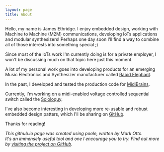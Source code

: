 ```yaml
---
layout: page
title: About
---
```


<p class="message">
  Hello, my name is James Ethridge. I enjoy embedded design, working with Machine to Machine (M2M)
  communications, developing IoTs applications and modular synthesizers!
  Perhaps one day soon I'll find a way to combine all of those interests into something special ;)
</p>

Since most of the IoTs work I'm currently doing is for a private employer,
I won't be discussing much on that topic here just this moment.

A lot of my personal work goes into developing products for an emerging Music Electronics
and Synthesizer manufacturer called [Rabid Elephant](http://www.rabidelephant.com).

In the past, I developed and tested the production code for [MidiBrains](http://www.rabidelephant.com/products/midibrains/index.html).

Currently, I'm working on a midi-enabled voltage controlled sequential switch
called the [Sololoquy](http://www.rabidelephant.com).

I've also become interesting in developing more re-usable and robust embedded
design patters, which I'll be sharing on [GitHub](https://github.com/poole).

Thanks for reading!

*This github.io page was created using poole, written by Mark Otto.  
It's an immensely useful tool and one I encourage you to try.
Find out more by [visiting the project on GitHub](https://github.com/mojombo/jekyll).*
